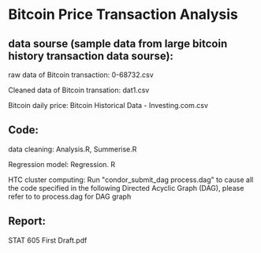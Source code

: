 # Bitcoin Price Transaction Analysis

## data sourse (sample data from large bitcoin history transaction data sourse):
raw data of Bitcoin transaction: 0-68732.csv

Cleaned data of Bitcoin transation: dat1.csv

Bitcoin daily price: Bitcoin Historical Data - Investing.com.csv

## Code:
data cleaning: Analysis.R, Summerise.R

Regression model: Regression. R

HTC cluster computing: Run "condor_submit_dag process.dag" to cause all the code specified in the following Directed Acyclic Graph (DAG), 
please refer to to process.dag for DAG graph
              
              
              

## Report: 
STAT 605 First Draft.pdf
